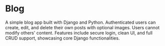 # Blog
A simple blog app built with Django and Python. Authenticated users can create, edit, and delete their own posts with optional images. Users cannot modify others' content. Features include secure login, clean UI, and full CRUD support, showcasing core Django functionalities.
